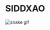 # SIDDXAO


![snake gif](https://github.com/SIDDXIAO/SIDDXIAO/blob/output/github-contribution-grid-snake.gif)
